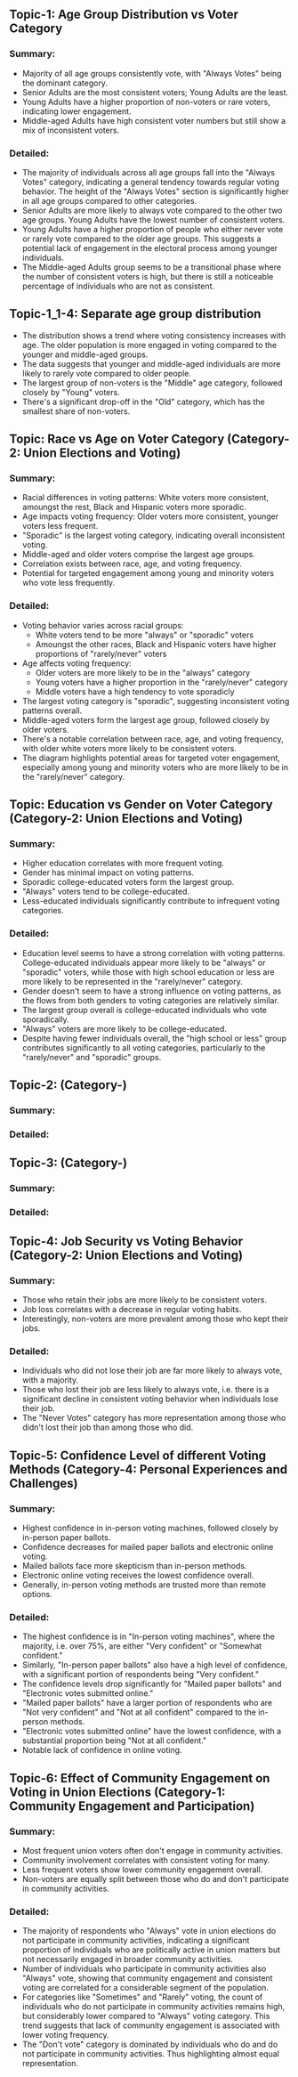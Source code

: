 ## **Topic-1: Age Group Distribution vs Voter Category**
### **Summary:**
- Majority of all age groups consistently vote, with "Always Votes" being the dominant category.
- Senior Adults are the most consistent voters; Young Adults are the least.
- Young Adults have a higher proportion of non-voters or rare voters, indicating lower engagement.
- Middle-aged Adults have high consistent voter numbers but still show a mix of inconsistent voters.

### **Detailed:**
- The majority of individuals across all age groups fall into the "Always Votes" category, indicating a general tendency towards regular voting behavior. The height of the "Always Votes" section is significantly higher in all age groups compared to other categories.
- Senior Adults are more likely to always vote compared to the other two age groups. Young Adults have the lowest number of consistent voters.
- Young Adults have a higher proportion of people who either never vote or rarely vote compared to the older age groups. This suggests a potential lack of engagement in the electoral process among younger individuals.
- The Middle-aged Adults group seems to be a transitional phase where the number of consistent voters is high, but there is still a noticeable percentage of individuals who are not as consistent.

## **Topic-1_1-4: Separate age group distribution**
- The distribution shows a trend where voting consistency increases with age. The older population is more engaged in voting compared to the younger and middle-aged groups.
- The data suggests that younger and middle-aged individuals are more likely to rarely vote compared to older people.
- The largest group of non-voters is the "Middle" age category, followed closely by "Young" voters.
- There's a significant drop-off in the "Old" category, which has the smallest share of non-voters.

## **Topic: Race vs Age on Voter Category (Category-2: Union Elections and Voting)**
### **Summary:**
- Racial differences in voting patterns: White voters more consistent, amoungst the rest, Black and Hispanic voters more sporadic.
- Age impacts voting frequency: Older voters more consistent, younger voters less frequent.
- "Sporadic" is the largest voting category, indicating overall inconsistent voting.
- Middle-aged and older voters comprise the largest age groups.
- Correlation exists between race, age, and voting frequency.
- Potential for targeted engagement among young and minority voters who vote less frequently.

### **Detailed:**
- Voting behavior varies across racial groups:
    - White voters tend to be more "always" or "sporadic" voters
    - Amoungst the other races, Black and Hispanic voters have higher proportions of "rarely/never" voters
- Age affects voting frequency:
    - Older voters are more likely to be in the "always" category
    - Young voters have a higher proportion in the "rarely/never" category
    - Middle voters have a high tendency to vote sporadicly
- The largest voting category is "sporadic", suggesting inconsistent voting patterns overall.
- Middle-aged voters form the largest age group, followed closely by older voters.
- There's a notable correlation between race, age, and voting frequency, with older white voters more likely to be consistent voters.
- The diagram highlights potential areas for targeted voter engagement, especially among young and minority voters who are more likely to be in the "rarely/never" category.

## **Topic: Education vs Gender on Voter Category (Category-2: Union Elections and Voting)**
### **Summary:**
- Higher education correlates with more frequent voting.
- Gender has minimal impact on voting patterns.
- Sporadic college-educated voters form the largest group.
- "Always" voters tend to be college-educated.
- Less-educated individuals significantly contribute to infrequent voting categories.

### **Detailed:**
- Education level seems to have a strong correlation with voting patterns. College-educated individuals appear more likely to be "always" or "sporadic" voters, while those with high school education or less are more likely to be represented in the "rarely/never" category.
- Gender doesn't seem to have a strong influence on voting patterns, as the flows from both genders to voting categories are relatively similar.
- The largest group overall is college-educated individuals who vote sporadically.
- "Always" voters are more likely to be college-educated.
- Despite having fewer individuals overall, the "high school or less" group contributes significantly to all voting categories, particularly to the "rarely/never" and "sporadic" groups.

## **Topic-2:  (Category-)**
### **Summary:**


### **Detailed:**


## **Topic-3:  (Category-)**
### **Summary:**


### **Detailed:**


## **Topic-4: Job Security vs Voting Behavior  (Category-2: Union Elections and Voting)**
### **Summary:**
- Those who retain their jobs are more likely to be consistent voters.
- Job loss correlates with a decrease in regular voting habits.
- Interestingly, non-voters are more prevalent among those who kept their jobs.

### **Detailed:**
- Individuals who did not lose their job are far more likely to always vote, with a majority.
- Those who lost their job are less likely to always vote, i.e. there is a significant decline in consistent voting behavior when individuals lose their job.
- The "Never Votes" category has more representation among those who didn't lost their job than among those who did.

## **Topic-5: Confidence Level of different Voting Methods (Category-4: Personal Experiences and Challenges)**
### **Summary:**
- Highest confidence in in-person voting machines, followed closely by in-person paper ballots.
- Confidence decreases for mailed paper ballots and electronic online voting.
- Mailed ballots face more skepticism than in-person methods.
- Electronic online voting receives the lowest confidence overall.
- Generally, in-person voting methods are trusted more than remote options.

### **Detailed:**
- The highest confidence is in "In-person voting machines", where the majority, i.e. over 75%, are either "Very confident" or "Somewhat confident."
- Similarly, "In-person paper ballots" also have a high level of confidence, with a significant portion of respondents being "Very confident."
- The confidence levels drop significantly for "Mailed paper ballots" and "Electronic votes submitted online."
- "Mailed paper ballots" have a larger portion of respondents who are "Not very confident" and "Not at all confident" compared to the in-person methods.
- "Electronic votes submitted online" have the lowest confidence, with a substantial proportion being "Not at all confident."
- Notable lack of confidence in online voting.

## **Topic-6: Effect of Community Engagement on Voting in Union Elections (Category-1: Community Engagement and Participation)**
### **Summary:**
- Most frequent union voters often don't engage in community activities.
- Community involvement correlates with consistent voting for many.
- Less frequent voters show lower community engagement overall.
- Non-voters are equally split between those who do and don't participate in community activities.

### **Detailed:**
- The majority of respondents who "Always" vote in union elections do not participate in community activities, indicating a significant proportion of individuals who are politically active in union matters but not necessarily engaged in broader community activities.
- Number of individuals who participate in community activities also "Always" vote, showing that community engagement and consistent voting are correlated for a considerable segment of the population.
- For categories like "Sometimes" and "Rarely" voting, the count of individuals who do not participate in community activities remains high, but considerably lower compared to "Always" voting category. This trend suggests that lack of community engagement is associated with lower voting frequency.
- The "Don't vote" category is dominated by individuals who do and do not participate in community activities. Thus highlighting almost equal representation.
